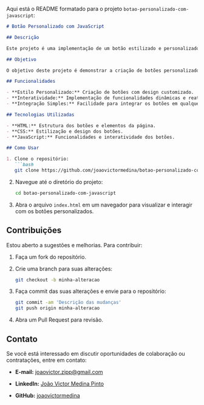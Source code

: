 Aqui está o README formatado para o projeto `botao-personalizado-com-javascript`:

```markdown
# Botão Personalizado com JavaScript

## Descrição

Este projeto é uma implementação de um botão estilizado e personalizado utilizando JavaScript. O objetivo é fornecer um exemplo de como criar e modificar botões interativos com funcionalidades personalizadas em uma página web.

## Objetivo

O objetivo deste projeto é demonstrar a criação de botões personalizados que oferecem uma interação diferenciada. Ideal para quem deseja aprender e aplicar técnicas de personalização e interatividade em elementos de UI.

## Funcionalidades

- **Estilo Personalizado:** Criação de botões com design customizado.
- **Interatividade:** Implementação de funcionalidades dinâmicas e reativas ao clique do usuário.
- **Integração Simples:** Facilidade para integrar os botões em qualquer projeto web.

## Tecnologias Utilizadas

- **HTML:** Estrutura dos botões e elementos da página.
- **CSS:** Estilização e design dos botões.
- **JavaScript:** Funcionalidades e interatividade dos botões.

## Como Usar

1. Clone o repositório:
   ```bash
   git clone https://github.com/joaovictormedina/botao-personalizado-com-javascript.git
   ```

2. Navegue até o diretório do projeto:
   ```bash
   cd botao-personalizado-com-javascript
   ```

3. Abra o arquivo `index.html` em um navegador para visualizar e interagir com os botões personalizados.

## Contribuições

Estou aberto a sugestões e melhorias. Para contribuir:

1. Faça um fork do repositório.

2. Crie uma branch para suas alterações:
   ```bash
   git checkout -b minha-alteracao
   ```

3. Faça commit das suas alterações e envie para o repositório:
   ```bash
   git commit -am 'Descrição das mudanças'
   git push origin minha-alteracao
   ```

4. Abra um Pull Request para revisão.

## Contato

Se você está interessado em discutir oportunidades de colaboração ou contratações, entre em contato:

- **E-mail:** [joaovictor.zipp@gmail.com](mailto:joaovictor.zipp@gmail.com)

- **LinkedIn:** [João Victor Medina Pinto](https://www.linkedin.com/in/joaovictormedina)

- **GitHub:** [joaovictormedina](https://github.com/joaovictormedina)
```
